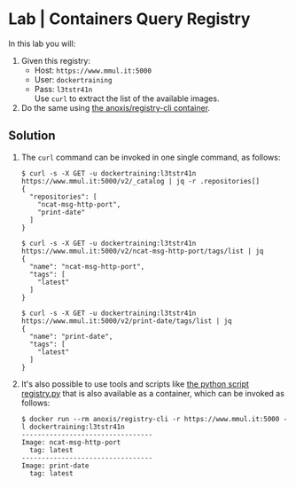 # Lab | Containers Query Registry

In this lab you will:

1. Given this registry:
   - Host: `https://www.mmul.it:5000`
   - User: `dockertraining`
   - Pass: `l3tstr41n`\
   Use `curl` to extract the list of the available images.
2. Do the same using [the anoxis/registry-cli container](https://github.com/andrey-pohilko/registry-cli/).

## Solution

1. The `curl` command can be invoked in one single command, as follows:

   ```console
   $ curl -s -X GET -u dockertraining:l3tstr41n https://www.mmul.it:5000/v2/_catalog | jq -r .repositories[]
   {
     "repositories": [
       "ncat-msg-http-port",
       "print-date"
     ]
   }

   $ curl -s -X GET -u dockertraining:l3tstr41n https://www.mmul.it:5000/v2/ncat-msg-http-port/tags/list | jq
   {
     "name": "ncat-msg-http-port",
     "tags": [
       "latest"
     ]
   }

   $ curl -s -X GET -u dockertraining:l3tstr41n https://www.mmul.it:5000/v2/print-date/tags/list | jq
   {
     "name": "print-date",
     "tags": [
       "latest"
     ]
   }
   ```

2. It's also possible to use tools and scripts like [the python script registry.py](https://github.com/andrey-pohilko/registry-cli/)
   that is also available as a container, which can be invoked as follows:

   ```console
   $ docker run --rm anoxis/registry-cli -r https://www.mmul.it:5000 -l dockertraining:l3tstr41n
   ---------------------------------
   Image: ncat-msg-http-port
     tag: latest
   ---------------------------------
   Image: print-date
     tag: latest
   ```
